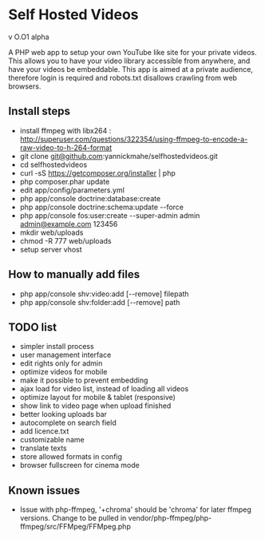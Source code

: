 Self Hosted Videos
==================

v O.O1 alpha

A PHP web app to setup your own YouTube like site for your private videos. This allows you to have your video library accessible from anywhere, and have your videos be embeddable. This app is aimed at a private audience, therefore login is required and robots.txt disallows crawling from web browsers.

Install steps
-------------
- install ffmpeg with libx264 : http://superuser.com/questions/322354/using-ffmpeg-to-encode-a-raw-video-to-h-264-format
- git clone git@github.com:yannickmahe/selfhostedvideos.git
- cd selfhostedvideos
- curl -sS https://getcomposer.org/installer | php
- php composer.phar update
- edit app/config/parameters.yml
- php app/console doctrine:database:create
- php app/console doctrine:schema:update --force
- php app/console fos:user:create --super-admin admin admin@example.com 123456
- mkdir web/uploads
- chmod -R 777 web/uploads
- setup server vhost

How to manually add files
-------------------------
- php app/console shv:video:add [--remove] filepath
- php app/console shv:folder:add [--remove] path

TODO list
---------
- simpler install process
- user management interface
- edit rights only for admin
- optimize videos for mobile
- make it possible to prevent embedding
- ajax load for video list, instead of loading all videos
- optimize layout for mobile & tablet (responsive)
- show link to video page when upload finished
- better looking uploads bar
- autocomplete on search field
- add licence.txt
- customizable name
- translate texts
- store allowed formats in config
- browser fullscreen for cinema mode

Known issues
------------
- Issue with php-ffmpeg, '+chroma' should be 'chroma' for later ffmpeg versions. Change to be pulled in vendor/php-ffmpeg/php-ffmpeg/src/FFMpeg/FFMpeg.php
